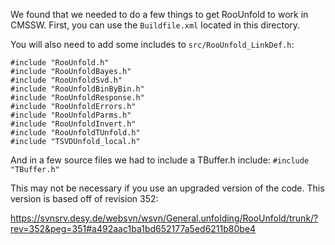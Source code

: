 We found that we needed to do a few things to get RooUnfold to work in CMSSW. First, you can use the `Buildfile.xml` located in this directory.

You will also need to add some includes to `src/RooUnfold_LinkDef.h`:

```
#include "RooUnfold.h"
#include "RooUnfoldBayes.h"
#include "RooUnfoldSvd.h"
#include "RooUnfoldBinByBin.h"
#include "RooUnfoldResponse.h"
#include "RooUnfoldErrors.h"
#include "RooUnfoldParms.h"
#include "RooUnfoldInvert.h"
#include "RooUnfoldTUnfold.h"
#include "TSVDUnfold_local.h"
```
And in a few source files we had to include a TBuffer.h include: `#include "TBuffer.h"`

This may not be necessary if you use an upgraded version of the code. This version is based off of revision 352:  

https://svnsrv.desy.de/websvn/wsvn/General.unfolding/RooUnfold/trunk/?rev=352&peg=351#a492aac1ba1bd652177a5ed6211b80be4



